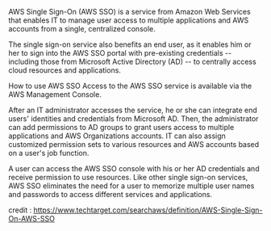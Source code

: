 AWS Single Sign-On (AWS SSO) is a service from Amazon Web Services that enables IT to manage user access to multiple applications and AWS accounts from a single, centralized console.

The single sign-on service also benefits an end user, as it enables him or her to sign into the AWS SSO portal with pre-existing credentials -- including those from Microsoft Active Directory (AD) -- to centrally access cloud resources and applications.

How to use AWS SSO
Access to the AWS SSO service is available via the AWS Management Console.

After an IT administrator accesses the service, he or she can integrate end users' identities and credentials from Microsoft AD. Then, the administrator can add permissions to AD groups to grant users access to multiple applications and AWS Organizations accounts. IT can also assign customized permission sets to various resources and AWS accounts based on a user's job function.

A user can access the AWS SSO console with his or her AD credentials and receive permission to use resources. Like other single sign-on services, AWS SSO eliminates the need for a user to memorize multiple user names and passwords to access different services and applications.


credit : https://www.techtarget.com/searchaws/definition/AWS-Single-Sign-On-AWS-SSO
